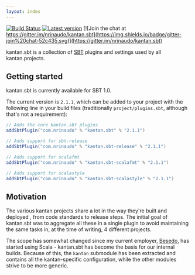 ```yaml
---
layout: index
---
```


[![Build Status](https://travis-ci.org/nrinaudo/kantan.sbt.svg?branch=master)](https://travis-ci.org/nrinaudo/kantan.sbt)
[![Latest version](https://index.scala-lang.org/nrinaudo/kantan.sbt/kantan.sbt/latest.svg)](https://index.scala-lang.org/nrinaudo/kantan.sbt)
[![Join the chat at https://gitter.im/nrinaudo/kantan.sbt](https://img.shields.io/badge/gitter-join%20chat-52c435.svg)](https://gitter.im/nrinaudo/kantan.sbt)

kantan.sbt is a collection of [SBT] plugins and settings used by all kantan.projects.

## Getting started

kantan.sbt is currently available for SBT 1.0.

The current version is `2.1.1`, which can be added to your project with the following line
in your build files (traditionally `project/plugins.sbt`, although that's not a requirement):

```scala
// Adds the core kantan.sbt plugins
addSbtPlugin("com.nrinaudo" % "kantan.sbt" % "2.1.1")

// Adds support for sbt-release
addSbtPlugin("com.nrinaudo" % "kantan.sbt-release" % "2.1.1")

// Adds support for scalafmt
addSbtPlugin("com.nrinaudo" % "kantan.sbt-scalafmt" % "2.1.1")

// Adds support for scalastyle
addSbtPlugin("com.nrinaudo" % "kantan.sbt-scalastyle" % "2.1.1")
```

## Motivation

The various kantan projects share a lot in the way they're built and deployed , from code standards
to release steps. The initial goal of kantan.sbt was to aggregate all these in a single plugin to
avoid maintaining the same tasks in, at the time of writing, 4 different projects.

The scope has somewhat changed since my current employer, [Besedo](https://besedo.com/), has started
using Scala - kantan.sbt has become the basis for our internal builds. Because of this, the `kantan`
submodule has been extracted and contains all the kantan-specific configuration, while the other modules
strive to be more generic.

[SBT]:https://www.scala-sbt.org/

